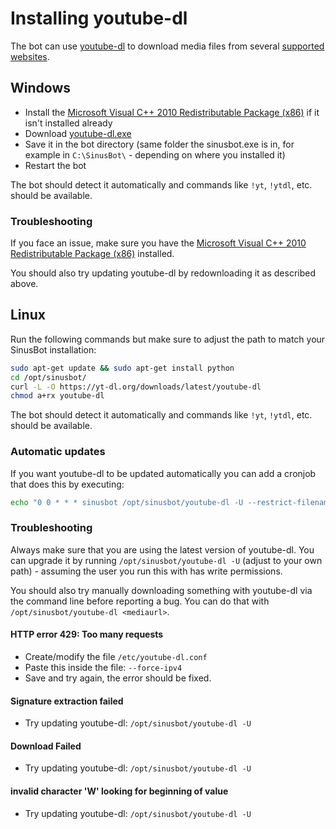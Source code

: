# Installing youtube-dl

The bot can use [youtube-dl](https://rg3.github.io/youtube-dl/) to download media files from several [supported websites](https://rg3.github.io/youtube-dl/supportedsites.html).

## Windows

- Install the [Microsoft Visual C++ 2010 Redistributable Package (x86)](https://www.microsoft.com/en-US/download/details.aspx?id=5555) if it isn't installed already
- Download [youtube-dl.exe](https://yt-dl.org/downloads/latest/youtube-dl.exe)
- Save it in the bot directory (same folder the sinusbot.exe is in, for example in `C:\SinusBot\` - depending on where you installed it)
- Restart the bot

The bot should detect it automatically and commands like `!yt`, `!ytdl`, etc. should be available.

### Troubleshooting

If you face an issue, make sure you have the [Microsoft Visual C++ 2010 Redistributable Package (x86)](https://www.microsoft.com/en-US/download/details.aspx?id=5555) installed.

You should also try updating youtube-dl by redownloading it as described above.

## Linux

Run the following commands but make sure to adjust the path to match your SinusBot installation:

```bash
sudo apt-get update && sudo apt-get install python
cd /opt/sinusbot/
curl -L -O https://yt-dl.org/downloads/latest/youtube-dl
chmod a+rx youtube-dl
```

The bot should detect it automatically and commands like `!yt`, `!ytdl`, etc. should be available.

### Automatic updates

If you want youtube-dl to be updated automatically you can add a cronjob that does this by executing:

```bash
echo "0 0 * * * sinusbot /opt/sinusbot/youtube-dl -U --restrict-filename >/dev/null" > /etc/cron.d/ytdl
```

### Troubleshooting

Always make sure that you are using the latest version of youtube-dl. You can upgrade it by running `/opt/sinusbot/youtube-dl -U` (adjust to your own path) - assuming the user you run this with has write permissions.

You should also try manually downloading something with youtube-dl via the command line before reporting a bug. You can do that with `/opt/sinusbot/youtube-dl <mediaurl>`.

#### HTTP error 429: Too many requests

- Create/modify the file `/etc/youtube-dl.conf`
- Paste this inside the file: `--force-ipv4`
- Save and try again, the error should be fixed.

#### Signature extraction failed

- Try updating youtube-dl: `/opt/sinusbot/youtube-dl -U`

#### Download Failed

- Try updating youtube-dl: `/opt/sinusbot/youtube-dl -U`

#### invalid character 'W' looking for beginning of value

- Try updating youtube-dl: `/opt/sinusbot/youtube-dl -U`
